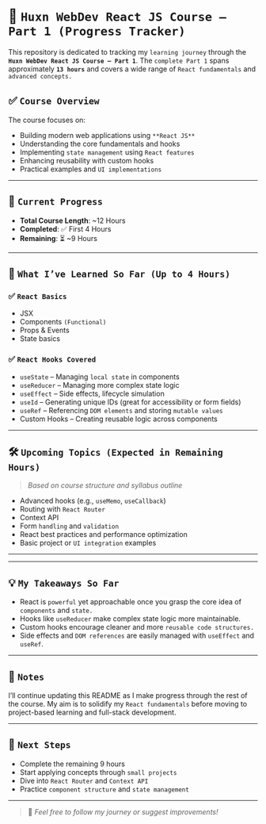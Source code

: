 # 🚀 `Huxn WebDev React JS Course – Part 1 (Progress Tracker)`

This repository is dedicated to tracking my `learning journey` through the **`Huxn WebDev React JS Course – Part 1`**. The `complete Part 1` spans approximately **`13 hours`** and covers a wide range of `React fundamentals` and `advanced concepts.`

## ✅ `Course Overview`

The course focuses on:

- Building modern web applications using `**React JS**`
- Understanding the core fundamentals and hooks
- Implementing `state management` using `React features`
- Enhancing reusability with custom hooks
- Practical examples and `UI implementations`

---

## 📅 `Current Progress`

- **Total Course Length**: ~12 Hours  
- **Completed**: ✅ First 4 Hours  
- **Remaining**: ⏳ ~9 Hours

---

## 🧠 `What I’ve Learned So Far (Up to 4 Hours)`

### ✅ `React Basics`
- JSX
- Components `(Functional)`
- Props & Events
- State basics

### ✅ `React Hooks Covered`
- `useState` – Managing `local state` in components
- `useReducer` – Managing more complex state logic
- `useEffect` – Side effects, lifecycle simulation
- `useId` – Generating unique IDs (great for accessibility or form fields)
- `useRef` – Referencing `DOM elements` and storing `mutable values`
- Custom Hooks – Creating reusable logic across components

---

## 🛠️ `Upcoming Topics (Expected in Remaining Hours)`
> *Based on course structure and syllabus outline*

- Advanced hooks (e.g., `useMemo`, `useCallback`)
- Routing with `React Router`
- Context API
- Form `handling` and `validation`
- React best practices and performance optimization
- Basic project or `UI integration` examples

---


---

## 💡 `My Takeaways So Far`

- React is `powerful` yet approachable once you grasp the core idea of `components` and `state.`
- Hooks like `useReducer` make complex state logic more maintainable.
- Custom hooks encourage cleaner and more `reusable code structures.`
- Side effects and `DOM references` are easily managed with `useEffect` and `useRef`.

---

## 📌 `Notes`

I’ll continue updating this README as I make progress through the rest of the course. My aim is to solidify my `React fundamentals` before moving to project-based learning and full-stack development.

---

## 🧭 `Next Steps`

- Complete the remaining 9 hours
- Start applying concepts through `small projects`
- Dive into `React Router` and `Context API`
- Practice `component structure` and `state management`

---

> 💬 *Feel free to follow my journey or suggest improvements!*


